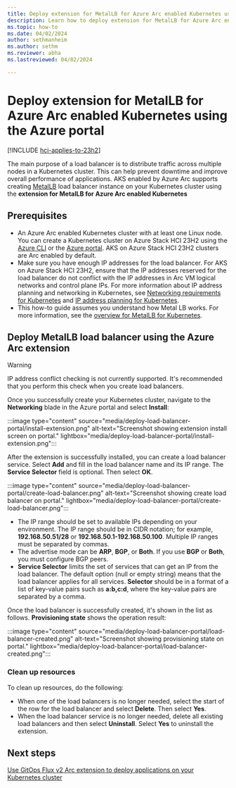 ```yaml
---
title: Deploy extension for MetalLB for Azure Arc enabled Kubernetes using the Azure portal
description: Learn how to deploy extension for MetalLB for Azure Arc enabled Kubernetes using the Azure portal
ms.topic: how-to
ms.date: 04/02/2024
author: sethmanheim
ms.author: sethm 
ms.reviewer: abha
ms.lastreviewed: 04/02/2024

---
```


# Deploy extension for MetalLB for Azure Arc enabled Kubernetes using the Azure portal

[!INCLUDE [hci-applies-to-23h2](includes/hci-applies-to-23h2.md)]

The main purpose of a load balancer is to distribute traffic across multiple nodes in a Kubernetes cluster. This can help prevent downtime and improve overall performance of applications. AKS enabled by Azure Arc supports creating [MetalLB](https://metallb.universe.tf/) load balancer instance on your Kubernetes cluster using the **extension for MetalLB for Azure Arc enabled Kubernetes**

## Prerequisites

- An Azure Arc enabled Kubernetes cluster with at least one Linux node. You can create a Kubernetes cluster on Azure Stack HCI 23H2 using the [Azure CLI](aks-create-clusters-cli.md) or the [Azure portal](aks-create-clusters-portal.md). AKS on Azure Stack HCI 23H2 clusters are Arc enabled by default.
- Make sure you have enough IP addresses for the load balancer. For AKS on Azure Stack HCI 23H2, ensure that the IP addresses reserved for the load balancer do not conflict with the IP addresses in Arc VM logical networks and control plane IPs. For more information about IP address planning and networking in Kubernetes, see [Networking requirements for Kubernetes](aks-hci-network-system-requirements.md) and [IP address planning for Kubernetes](/aks-hci-ip-address-planning.md).
- This how-to guide assumes you understand how Metal LB works. For more information, see the [overview for MetalLB for Kubernetes](load-balancer-overview.md).

## Deploy MetalLB load balancer using the Azure Arc extension

> [!WARNING]
> IP address conflict checking is not currently supported. It's recommended that you perform this check when you create load balancers.

Once you successfully create your Kubernetes cluster, navigate to the **Networking** blade in the Azure portal and select **Install**:

:::image type="content" source="media/deploy-load-balancer-portal/install-extension.png" alt-text="Screenshot showing extension install screen on portal." lightbox="media/deploy-load-balancer-portal/install-extension.png":::

After the extension is successfully installed, you can create a load balancer service. Select **Add** and fill in the load balancer name and its IP range. The **Service Selector** field is optional. Then select **OK**.

:::image type="content" source="media/deploy-load-balancer-portal/create-load-balancer.png" alt-text="Screenshot showing create load balancer on portal." lightbox="media/deploy-load-balancer-portal/create-load-balancer.png":::

- The IP range should be set to available IPs depending on your environment. The IP range should be in CIDR notation; for example, **192.168.50.51/28** or **192.168.50.1-192.168.50.100**. Multiple IP ranges must be separated by commas.
- The advertise mode can be **ARP**, **BGP**, or **Both**. If you use **BGP** or **Both**, you must configure BGP peers.
- **Service Selector** limits the set of services that can get an IP from the load balancer. The default option (null or empty string) means that the load balancer applies for all services. **Selector** should be in a format of a list of key-value pairs such as **a:b,c:d**, where the key-value pairs are separated by a comma.

Once the load balancer is successfully created, it's shown in the list as follows. **Provisioning state** shows the operation result:

:::image type="content" source="media/deploy-load-balancer-portal/load-balancer-created.png" alt-text="Screenshot showing provisioning state on portal." lightbox="media/deploy-load-balancer-portal/load-balancer-created.png":::

### Clean up resources

To clean up resources, do the following:

- When one of the load balancers is no longer needed, select the start of the row for the load balancer and select **Delete**. Then select **Yes**.
- When the load balancer service is no longer needed, delete all existing load balancers and then select **Uninstall**. Select **Yes** to uninstall the extension.

## Next steps

[Use GitOps Flux v2 Arc extension to deploy applications on your Kubernetes cluster](/azure/azure-arc/kubernetes/monitor-gitops-flux-2)
